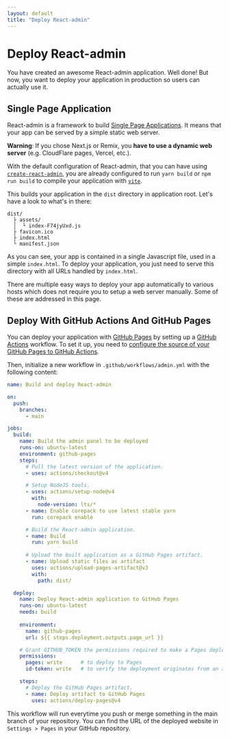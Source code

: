 ```yaml
---
layout: default
title: "Deploy React-admin"
---
```


# Deploy React-admin

You have created an awesome React-admin application. Well done! But now, you want to deploy your application in production so users can actually use it.

## Single Page Application

React-admin is a framework to build [Single Page Applications](https://developer.mozilla.org/en-US/docs/Glossary/SPA). It means that your app can be served by a simple static web server.

**Warning**: If you chose Next.js or Remix, you **have to use a dynamic web server** (e.g. CloudFlare pages, Vercel, etc.).

With the default configuration of React-admin, that you can have using [`create-react-admin`](./CreateReactAdmin.md), you are already configured to run `yarn build` or `npm run build` to compile your application with [`vite`](https://vite.dev).

This builds your application in the `dist` directory in application root. Let's have a look to what's in there:

```tree
dist/
  ├ assets/
  │  └ index-F74jyUxd.js
  ├ favicon.ico
  ├ index.html
  └ manifest.json
```

As you can see, your app is contained in a single Javascript file, used in a simple `index.html`. To deploy your application, you just need to serve this directory with all URLs handled by `index.html`.

There are multiple easy ways to deploy your app automatically to various hosts which does not require you to setup a web server manually. Some of these are addressed in this page.

## Deploy With GitHub Actions And GitHub Pages

You can deploy your application with [GitHub Pages](https://pages.github.com) by setting up a [GitHub Actions](https://github.com/features/actions) workflow. To set it up, you need to [configure the source of your GitHub Pages to GitHub Actions](https://docs.github.com/en/pages/getting-started-with-github-pages/configuring-a-publishing-source-for-your-github-pages-site#publishing-with-a-custom-github-actions-workflow).

Then, initialize a new workflow in `.github/workflows/admin.yml` with the following content:

```yaml
name: Build and deploy React-admin

on:
  push:
    branches:
      - main

jobs:
  build:
    name: Build the admin panel to be deployed
    runs-on: ubuntu-latest
    environment: github-pages
    steps:
      # Pull the latest version of the application.
      - uses: actions/checkout@v4

      # Setup NodeJS tools.
      - uses: actions/setup-node@v4
        with:
          node-version: lts/*
      - name: Enable corepack to use latest stable yarn
        run: corepack enable

      # Build the React-admin application.
      - name: Build
        run: yarn build
        
      # Upload the built application as a GitHub Pages artifact.
      - name: Upload static files as artifact
        uses: actions/upload-pages-artifact@v3
        with:
          path: dist/

  deploy:
    name: Deploy React-admin application to GitHub Pages
    runs-on: ubuntu-latest
    needs: build
      
    environment:
      name: github-pages
      url: ${{ steps.deployment.outputs.page_url }}

    # Grant GITHUB_TOKEN the permissions required to make a Pages deployment
    permissions:
      pages: write      # to deploy to Pages
      id-token: write   # to verify the deployment originates from an appropriate source

    steps:
      # Deploy the GitHub Pages artifact.
      - name: Deploy artifact to GitHub Pages
        uses: actions/deploy-pages@v4
```

This workflow will run everytime you push or merge something in the main branch of your repository. You can find the URL of the deployed website in `Settings > Pages` in your GitHub repository.
